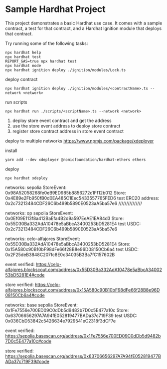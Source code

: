 # Sample Hardhat Project

This project demonstrates a basic Hardhat use case. It comes with a sample contract, a test for that contract, and a Hardhat Ignition module that deploys that contract.

Try running some of the following tasks:

```shell
npx hardhat help
npx hardhat test
REPORT_GAS=true npx hardhat test
npx hardhat node
npx hardhat ignition deploy ./ignition/modules/Lock.ts
```



deploy contract
```shell
npx hardhat ignition deploy ./ignition/modules/<contractName>.ts --network <network>
```

run scripts
```shell
npx hardhat run ./scripts/<scriptName>.ts --network <network>
```



1. deploy store event contract and get the address
2. use the store event address to deploy store contract
3. register store contract address in store event contract

deploy to multiple networks
https://www.npmjs.com/package/xdeployer

install
```
yarn add --dev xdeployer @nomicfoundation/hardhat-ethers ethers
```

deploy
```
npx hardhat xdeploy
```

networks: sepolia
StoreEvent: 0x98A52058268fe0eB9ED985b8856272c1Ff12b012
Store: 0x4E89e2Fb950fB0d0EA485C1Eec5433557765FED6
test ERC20 address: 0x2c73213484CDF26C6b499b5890E0523aA5ba57e6
///////////////

networks: op sepolia
StoreEvent: 0x0Ef09E113f8a412BaEfa4B2d9a597EeAE1EA84d3
Store: 0x55D30Ba332AdA10478e5aBbcA3400253bD5281E4
test USDC: 0x2c73213484CDF26C6b499b5890E0523aA5ba57e6

networks: celo-alfajores
StoreEvent: 0x55D30Ba332AdA10478e5aBbcA3400253bD5281E4
Store: 0x15A580c90B10bF98dFe66f28B8e96D08150Cb6a4
test USDC: 0x2F25deB3848C207fc8E0c34035B3Ba7fC157602B

event verified:
https://celo-alfajores.blockscout.com/address/0x55D30Ba332AdA10478e5aBbcA3400253bD5281E4#code

store verified:
https://celo-alfajores.blockscout.com/address/0x15A580c90B10bF98dFe66f28B8e96D08150Cb6a4#code


networks: base sepolia
StoreEvent: 0x1Fe7556e700ED09C0dDb5d9482b7D0c5E477a10c
Store: 0x63706656297A7A94fE052819477BADa37c719F39
test USDC: 0x036CbD53842c5426634e7929541eC2318f3dCF7e

event verified:
https://sepolia.basescan.org/address/0x1Fe7556e700ED09C0dDb5d9482b7D0c5E477a10c#code

store verified:
https://sepolia.basescan.org/address/0x63706656297A7A94fE052819477BADa37c719F39#code